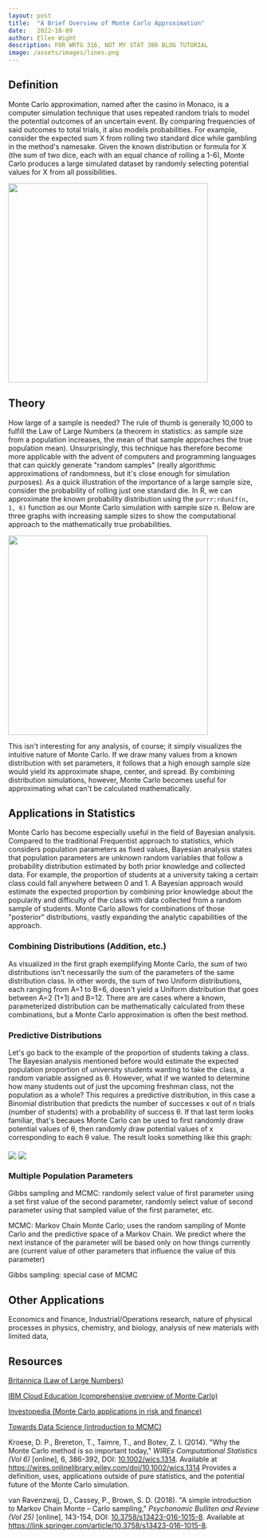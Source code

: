 ```yaml
---
layout: post
title:  "A Brief Overview of Monte Carlo Approximation"
date:   2022-10-09
author: Ellen Wight
description: FOR WRTG 316, NOT MY STAT 386 BLOG TUTORIAL
image: /assets/images/lines.png
---
```


## Definition
Monte Carlo approximation, named after the casino in Monaco, is a computer simulation technique that uses repeated random trials to model the potential outcomes of an uncertain event. By comparing frequencies of said outcomes to total trials, it also models probabilities. For example, consider the expected sum X from rolling two standard dice while gambling in the method's namesake. Given the known distribution or formula for X (the sum of two dice, each with an equal chance of rolling a 1-6), Monte Carlo produces a large simulated dataset by randomly selecting potential values for X from all possibilities.

<img src="https://github.com/emwight/stat386-projects/raw/main/assets/images/Roll_sum.png" height="400" align="middle"/>

## Theory
How large of a sample is needed? The rule of thumb is generally 10,000 to fulfill the Law of Large Numbers (a theorem in statistics: as sample size from a population increases, the mean of that sample approaches the true population mean). Unsurprisingly, this technique has therefore become more applicable with the advent of computers and programming languages that can quickly generate "random samples" (really algorithmic approximations of randomness, but it's close enough for simulation purposes). As a quick illustration of the importance of a large sample size, consider the probability of rolling just one standard die. In R, we can approximate the known probability distribution using the `purrr:rdunif(n, 1, 6)` function as our Monte Carlo simulation with sample size n. Below are three graphs with increasing sample sizes to show the computational approach to the mathematically true probabilities.

<img src="https://github.com/emwight/stat386-projects/raw/main/assets/images/rolls.png" height="400" align="middle"/>

This isn't interesting for any analysis, of course; it simply visualizes the intuitive nature of Monte Carlo. If we draw many values from a known distribution with set parameters, it follows that a high enough sample size would yield its approximate shape, center, and spread. By combining distribution simulations, however, Monte Carlo becomes useful for approximating what can't be calculated mathematically. 

## Applications in Statistics
Monte Carlo has become especially useful in the field of Bayesian analysis. Compared to the traditional Frequentist approach to statistics, which considers population parameters as fixed values, Bayesian analysis states that population parameters are unknown random variables that follow a probability distribution estimated by both prior knowledge and collected data. For example, the proportion of students at a university taking a certain class could fall anywhere between 0 and 1. A Bayesian approach would estimate the expected proportion by combining prior knowledge about the popularity and difficulty of the class with data collected from a random sample of students. Monte Carlo allows for combinations of those "posterior" distributions, vastly expanding the analytic capabilities of the approach.

### Combining Distributions (Addition, etc.)
As visualized in the first graph exemplifying Monte Carlo, the sum of two distributions isn't necessarily the sum of the parameters of the same distribution class. In other words, the sum of two Uniform distributions, each ranging from A=1 to B=6, doesn't yield a Uniform distribution that goes between A=2 (1+1) and B=12. There are are cases where a known, parameterized distribution can be mathematically calculated from these combinations, but a Monte Carlo approximation is often the best method.

### Predictive Distributions
Let's go back to the example of the proportion of students taking a class. The Bayesian analysis mentioned before would estimate the expected population proportion of university students wanting to take the class, a random variable assigned as &theta;. However, what if we wanted to determine how many students out of just the upcoming freshman class, not the population as a whole? This requires a predictive distribution, in this case a Binomial distribution that predicts the number of successes x out of n trials (number of students) with a probability of success &theta;. If that last term looks familiar, that's becaues Monte Carlo can be used to first randomly draw potential values of &theta;, then randomly draw potential values of x corresponding to each &theta; value. The result looks something like this graph:

<img src="https://github.com/emwight/stat386-projects/raw/main/assets/images/beta.png" align="middle"/>

<img src="https://github.com/emwight/stat386-projects/raw/main/assets/images/binom.png" align="middle"/>

### Multiple Population Parameters
Gibbs sampling and MCMC: randomly select value of first parameter using a set first value of the second parameter, randomly select value of second parameter using that sampled value of the first parameter, etc.

MCMC: Markov Chain Monte Carlo; uses the random sampling of Monte Carlo and the predictive space of a Markov Chain. We predict where the next instance of the parameter will be based only on how things currently are (current value of other parameters that influence the value of this parameter)

Gibbs sampling: special case of MCMC

## Other Applications
Economics and finance, Industrial/Operations research, nature of physical processes in physics, chemistry, and biology, analysis of new materials with limited data, 

## Resources

[Britannica (Law of Large Numbers)](https://www.britannica.com/science/law-of-large-numbers)

[IBM Cloud Education (comprehensive overview of Monte Carlo)](https://www.ibm.com/cloud/learn/monte-carlo-simulation)

[Investopedia (Monte Carlo applications in risk and finance)](https://www.investopedia.com/terms/m/montecarlosimulation.asp)

[Towards Data Science (introduction to MCMC)](https://towardsdatascience.com/monte-carlo-markov-chain-mcmc-explained-94e3a6c8de11)


Kroese, D. P., Brereton, T., Taimre, T., and Botev, Z. I. (2014). "Why the Monte Carlo method is so important today," _WIREs Computational Statistics (Vol 6)_ [online], 6, 386-392, DOI: [10.1002/wics.1314](https://doi.org/10.1002/wics.1314). Available at https://wires.onlinelibrary.wiley.com/doi/10.1002/wics.1314
Provides a definition, uses, applications outside of pure statistics, and the potential future of the Monte Carlo simulation.

van Ravenzwajj, D., Cassey, P., Brown, S. D. (2018). "A simple introduction to Markov Chain Monte &ndash; Carlo sampling," _Psychonomic Bulliten and Review (Vol 25)_ [online], 143-154, DOI: [10.3758/s13423-016-1015-8](https://doi.org/10.3758/s13423-016-1015-8). Available at https://link.springer.com/article/10.3758/s13423-016-1015-8.
